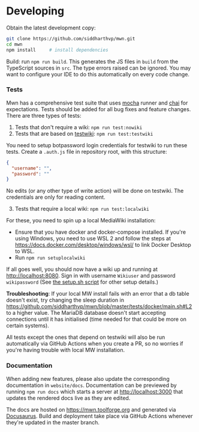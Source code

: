 # Developing

Obtain the latest development copy:

```sh
git clone https://github.com/siddharthvp/mwn.git
cd mwn
npm install		# install dependencies
```

Build: run `npm run build`. This generates the JS files in `build` from the TypeScript sources in `src`. The type errors raised can be ignored. You may want to configure your IDE to do this automatically on every code change.

### Tests

Mwn has a comprehensive test suite that uses [mocha](https://www.npmjs.com/package/mocha) runner and [chai](https://www.npmjs.com/package/chai) for expectations. Tests should be added for all bug fixes and feature changes. There are three types of tests:
1. Tests that don't require a wiki: `npm run test:nowiki`
2. Tests that are based on [testwiki](https://test.wikipedia.org/): `npm run test:testwiki`

You need to setup botpassword login credentials for testwiki to run these tests. Create a `.auth.js` file in repository root, with this structure:

```json
{
  "username": "",
  "password": ""
}
```
No edits (or any other type of write action) will be done on testwiki. The credentials are only for reading content. 

3. Tests that require a local wiki: `npm run test:localwiki`

For these, you need to spin up a local MediaWiki installation:
  - Ensure that you have docker and docker-compose installed. If you're using Windows, you need to use WSL 2 and follow the steps at https://docs.docker.com/desktop/windows/wsl/ to link Docker Desktop to WSL.
  - Run `npm run setuplocalwiki`

If all goes well, you should now have a wiki up and running at [http://localhost:8080](http://localhost:8080). Sign in with username `Wikiuser` and password `wikipassword` (See [the setup.sh script](https://github.com/siddharthvp/mwn/blob/master/tests/docker/setup.sh) for other setup details.)

**Troubleshooting**: If your local MW install fails with an error that a db table doesn't exist, try changing the sleep duration in https://github.com/siddharthvp/mwn/blob/master/tests/docker/main.sh#L2 to a higher value. The MariaDB database doesn't start accepting connections until it has initialised (time needed for that could be more on certain systems). 

All tests except the ones that depend on testwiki will also be run automatically via GitHub Actions when you create a PR, so no worries if you're having trouble with local MW installation.

### Documentation

When adding new features, please also update the corresponding documentation in `website/docs`. Documentation can be previewed by running `npm run docs` which starts a server at [http://localhost:3000](http://localhost:3000) that updates the rendered docs live as they are edited.

The docs are hosted on https://mwn.toolforge.org and generated via [Docusaurus](https://docusaurus.io/). Build and deployment take place via GitHub Actions whenever they're updated in the master branch.
